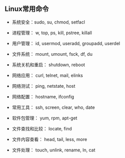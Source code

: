 ## Linux常用命令

- 系统安全：sudo, su, chmod, setfacl

- 进程管理： w, top, ps, kill, pstree, killall

- 用户管理： id, usermod, useradd, groupadd, userdel

- 文件系统： mount, umount, fsck, df, du

- 系统关机和重启： shutdown, reboot

- 网络应用： curl, telnet, mail, elinks

- 网络测试： ping, netstate, host

- 网络配置： hostname, ifconfig

- 常用工具： ssh, screen, clear, who, date

- 软件包管理： yum, rpm, apt-get

- 文件查找和比较： locate, find

- 文件内容查看： head, tail, less, more

- 文件处理： touch, unlink, rename, ln, cat